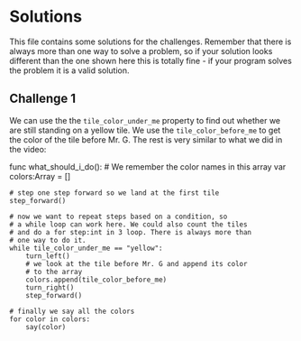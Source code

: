 # Solutions

This file contains some solutions for the challenges. Remember that there
is always more than one way to solve a problem, so if your solution looks
different than the one shown here this is totally fine - if your program solves
the problem it is a valid solution.

## Challenge 1

We can use the the `tile_color_under_me` property to find out whether we are still standing
on a yellow tile. We use the `tile_color_before_me` to get the color of the tile before Mr. G. 
The rest is very similar to what we did in the video:

func what_should_i_do():
	# We remember the color names in this array
	var colors:Array = []
	
	# step one step forward so we land at the first tile
	step_forward()

	# now we want to repeat steps based on a condition, so 
	# a while loop can work here. We could also count the tiles
	# and do a for step:int in 3 loop. There is always more than
	# one way to do it.
	while tile_color_under_me == "yellow":
		turn_left()
		# we look at the tile before Mr. G and append its color 
		# to the array
		colors.append(tile_color_before_me)
		turn_right()
		step_forward()
		
	# finally we say all the colors
	for color in colors:
		say(color)
	
	
